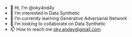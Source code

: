 - 👋 Hi, I’m @oky4nd4y
- 👀 I’m interested in Data Synthetic
- 🌱 I’m currently learning Generative Adversarial Network
- 💞️ I’m looking to collaborate on Data Synthetic
- 📫 How to reach me oky.anday@gmail.com

<!---
oky4nd4y/oky4nd4y is a ✨ special ✨ repository because its `README.md` (this file) appears on your GitHub profile.
You can click the Preview link to take a look at your changes.
--->
